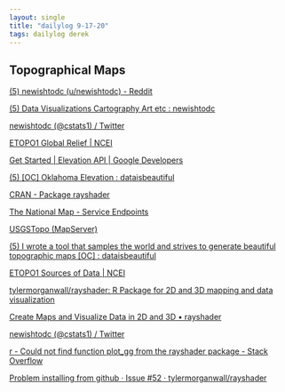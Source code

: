 ```yaml
---
layout: single
title: "dailylog 9-17-20"
tags: dailylog derek
---
```


## Topographical Maps

[(5) newishtodc (u/newishtodc) - Reddit](https://www.reddit.com/user/newishtodc/)

[(5) Data Visualizations
Cartography Art
etc : newishtodc](https://www.reddit.com/user/newishtodc/comments/ggmeen/data_visualizations_cartography_art_etc/)

[newishtodc (@cstats1) / Twitter](https://twitter.com/cstats1)

[ETOPO1 Global Relief | NCEI](https://www.ngdc.noaa.gov/mgg/global/)

[Get Started | Elevation API | Google Developers](https://developers.google.com/maps/documentation/elevation/start)

[(5) [OC] Oklahoma Elevation : dataisbeautiful](https://www.reddit.com/r/dataisbeautiful/comments/g7v93i/oc_oklahoma_elevation/fojtdc7/)

[CRAN - Package rayshader](https://cran.r-project.org/web/packages/rayshader/index.html)

[The National Map - Service Endpoints](https://viewer.nationalmap.gov/services/)

[USGSTopo (MapServer)](https://basemap.nationalmap.gov/arcgis/rest/services/USGSTopo/MapServer)

[(5) I wrote a tool that samples the world and strives to generate beautiful topographic maps [OC] : dataisbeautiful](https://www.reddit.com/r/dataisbeautiful/comments/es04x3/i_wrote_a_tool_that_samples_the_world_and_strives/)

[ETOPO1 Sources of Data | NCEI](https://www.ngdc.noaa.gov/mgg/global/etopo1sources.html)

[tylermorganwall/rayshader: R Package for 2D and 3D mapping and data visualization](https://github.com/tylermorganwall/rayshader)

[Create Maps and Visualize Data in 2D and 3D • rayshader](https://www.rayshader.com/)

[newishtodc (@cstats1) / Twitter](https://twitter.com/cstats1?lang=en)

[r - Could not find function plot_gg from the rayshader package - Stack Overflow](https://stackoverflow.com/questions/56873325/could-not-find-function-plot-gg-from-the-rayshader-package)

[Problem installing from github · Issue #52 · tylermorganwall/rayshader](https://github.com/tylermorganwall/rayshader/issues/52)
